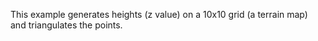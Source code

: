 This example generates heights (z value) on a 10x10 grid (a terrain map) and triangulates the points.
